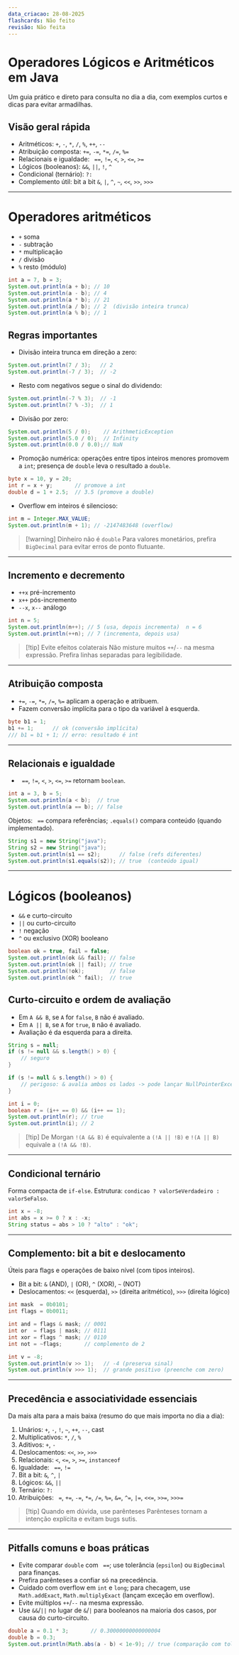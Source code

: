 ```yaml
---
data_criacao: 28-08-2025
flashcards: Não feito
revisão: Não feita
---
```

# Operadores Lógicos e Aritméticos em Java

Um guia prático e direto para consulta no dia a dia, com exemplos curtos e dicas para evitar armadilhas.

## Visão geral rápida

- Aritméticos: `+`, `-`, `*`, `/`, `%`, `++`, `--`
- Atribuição composta: `+=`, `-=`, `*=`, `/=`, `%=`
- Relacionais e igualdade: ` ==`, `!=`, `<`, `>`, `<=`, `>=`
- Lógicos (booleanos): `&&`, `||`, `!`, `^`
- Condicional (ternário): `?:`
- Complemento útil: bit a bit `&`, `|`, `^`, `~`, `<<`, `>>`, `>>>`

---

# Operadores aritméticos

- `+` soma
- `-` subtração
- `*` multiplicação
- `/` divisão
- `%` resto (módulo)

```java
int a = 7, b = 3;
System.out.println(a + b); // 10
System.out.println(a - b); // 4
System.out.println(a * b); // 21
System.out.println(a / b); // 2  (divisão inteira trunca)
System.out.println(a % b); // 1
```

## Regras importantes

- Divisão inteira trunca em direção a zero:

```java
System.out.println(7 / 3);   // 2
System.out.println(-7 / 3);  // -2
```

- Resto com negativos segue o sinal do dividendo:

```java
System.out.println(-7 % 3);  // -1
System.out.println(7 % -3);  // 1
```

- Divisão por zero:

```java
System.out.println(5 / 0);    // ArithmeticException
System.out.println(5.0 / 0);  // Infinity
System.out.println(0.0 / 0.0);// NaN
```

- Promoção numérica: operações entre tipos inteiros menores promovem a `int`; presença de `double` leva o resultado a `double`.

```java
byte x = 10, y = 20;
int r = x + y;       // promove a int
double d = 1 + 2.5;  // 3.5 (promove a double)
```

- Overflow em inteiros é silencioso:

```java
int m = Integer.MAX_VALUE;
System.out.println(m + 1); // -2147483648 (overflow)
```

> [!warning] Dinheiro não é `double` Para valores monetários, prefira `BigDecimal` para evitar erros de ponto flutuante.

---

## Incremento e decremento

- `++x` pré-incremento
- `x++` pós-incremento
- `--x`, `x--` análogo

```java
int n = 5;
System.out.println(n++); // 5 (usa, depois incrementa)  n = 6
System.out.println(++n); // 7 (incrementa, depois usa)
```

> [!tip] Evite efeitos colaterais Não misture muitos `++`/`--` na mesma expressão. Prefira linhas separadas para legibilidade.

---

## Atribuição composta

- `+=`, `-=`, `*=`, `/=`, `%=` aplicam a operação e atribuem.
- Fazem conversão implícita para o tipo da variável à esquerda.

```java
byte b1 = 1;
b1 += 1;      // ok (conversão implícita)
/// b1 = b1 + 1; // erro: resultado é int
```

---

## Relacionais e igualdade

- ` ==`, `!=`, `<`, `>`, `<=`, `>=` retornam `boolean`.

```java
int a = 3, b = 5;
System.out.println(a < b);  // true
System.out.println(a == b); // false
```

Objetos: ` ==` compara referências; `.equals()` compara conteúdo (quando implementado).

```java
String s1 = new String("java");
String s2 = new String("java");
System.out.println(s1 == s2);      // false (refs diferentes)
System.out.println(s1.equals(s2)); // true  (conteúdo igual)
```

---

# Lógicos (booleanos)

- `&&` e curto-circuito
- `||` ou curto-circuito
- `!` negação
- `^` ou exclusivo (XOR) booleano

```java
boolean ok = true, fail = false;
System.out.println(ok && fail); // false
System.out.println(ok || fail); // true
System.out.println(!ok);        // false
System.out.println(ok ^ fail);  // true
```

## Curto-circuito e ordem de avaliação

- Em `A && B`, se `A` for `false`, `B` não é avaliado.
- Em `A || B`, se `A` for `true`, `B` não é avaliado.
- Avaliação é da esquerda para a direita.

```java
String s = null;
if (s != null && s.length() > 0) {
    // seguro
}

if (s != null & s.length() > 0) {
    // perigoso: & avalia ambos os lados -> pode lançar NullPointerException
}

int i = 0;
boolean r = (i++ == 0) && (i++ == 1);
System.out.println(r); // true
System.out.println(i); // 2
```

> [!tip] De Morgan `!(A && B)` é equivalente a `(!A || !B)` e `!(A || B)` equivale a `(!A && !B)`.

---

## Condicional ternário

Forma compacta de `if-else`. Estrutura: `condicao ? valorSeVerdadeiro : valorSeFalso`.

```java
int x = -8;
int abs = x >= 0 ? x : -x;
String status = abs > 10 ? "alto" : "ok";
```

---

## Complemento: bit a bit e deslocamento

Úteis para flags e operações de baixo nível (com tipos inteiros).

- Bit a bit: `&` (AND), `|` (OR), `^` (XOR), `~` (NOT)
- Deslocamentos: `<<` (esquerda), `>>` (direita aritmético), `>>>` (direita lógico)

```java
int mask  = 0b0101;
int flags = 0b0011;

int and = flags & mask; // 0001
int or  = flags | mask; // 0111
int xor = flags ^ mask; // 0110
int not = ~flags;       // complemento de 2

int v = -8;
System.out.println(v >> 1);   // -4 (preserva sinal)
System.out.println(v >>> 1);  // grande positivo (preenche com zero)
```

---

## Precedência e associatividade essenciais

Da mais alta para a mais baixa (resumo do que mais importa no dia a dia):

1. Unários: `+`, `-`, `!`, `~`, `++`, `--`, cast
2. Multiplicativos: `*`, `/`, `%`
3. Aditivos: `+`, `-`
4. Deslocamentos: `<<`, `>>`, `>>>`
5. Relacionais: `<`, `<=`, `>`, `>=`, `instanceof`
6. Igualdade: ` ==`, `!=`
7. Bit a bit: `&`, `^`, `|`
8. Lógicos: `&&`, `||`
9. Ternário: `?:`
10. Atribuições: ` =`, `+=`, `-=`, `*=`, `/=`, `%=`, `&=`, `^=`, `|=`, `<<=`, `>>=`, `>>>=`

> [!tip] Quando em dúvida, use parênteses Parênteses tornam a intenção explícita e evitam bugs sutis.

---

## Pitfalls comuns e boas práticas

- Evite comparar `double` com ` ==`; use tolerância (`epsilon`) ou `BigDecimal` para finanças.
- Prefira parênteses a confiar só na precedência.
- Cuidado com overflow em `int` e `long`; para checagem, use `Math.addExact`, `Math.multiplyExact` (lançam exceção em overflow).
- Evite múltiplos `++`/`--` na mesma expressão.
- Use `&&`/`||` no lugar de `&`/`|` para booleanos na maioria dos casos, por causa do curto-circuito.

```java
double a = 0.1 * 3;       // 0.30000000000000004
double b = 0.3;
System.out.println(Math.abs(a - b) < 1e-9); // true (comparação com tolerância)
```
